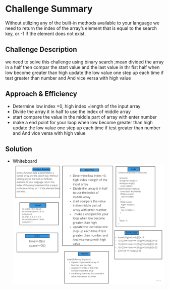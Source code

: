 # Challenge Summary
Without utilizing any of the built-in methods available to your language we need to  return the index of the array’s element that is equal to the search key, or -1 if the element does not exist.
## Challenge Description
we need to solve this challenge using binary search ;mean divided the array in a half then compar the start value and the last value in thr fist half when low become greater than high 
update the low value one step up each time if test greater than number and And vice versa with high value

## Approach & Efficiency

* Determine low index =0, high index =length of the input array
* Divide the  array it in half to use the index of middle array
* start compare the value in the middle part of array with enter number
* make a end point for your loop when low become greater than high 
update the low value one step up each time if test greater than number and And vice versa with high value

## Solution
* Whiteboard  ![check](../../../assets/array-binary-search.jpg)

